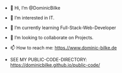 - 👋 Hi, I’m @DominicBilke
- 👀 I’m interested in IT.
- 🌱 I’m currently learning Full-Stack-Web-Developer
- 💞️ I’m looking to collaborate on Projects.
- 📫 How to reach me: <a href="https.//www.dominic-bilke.de" target="_blank">https.//www.dominic-bilke.de</a>

- SEE MY PUBLIC-CODE-DIRECTORY: <a href="https://dominicbilke.github.io/public-code/" target="_blank">https://dominicbilke.github.io/public-code/</a>
<!---
DominicBilke/DominicBilke is a ✨ special ✨ repository because its `README.md` (this file) appears on your GitHub profile.
You can click the Preview link to take a look at your changes.
--->
